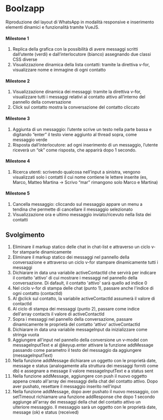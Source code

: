 # Boolzapp

Riproduzione del layout di WhatsApp in modalità responsive e inserimento elementi dinamici e funzionalità tramite VueJS.

#### Milestone 1

1. Replica della grafica con la possibilità di avere messaggi scritti dall’utente (verdi) e dall’interlocutore (bianco) assegnando due classi CSS diverse
2. Visualizzazione dinamica della lista contatti: tramite la direttiva v-for, visualizzare nome e immagine di ogni contatto

#### Milestone 2

1. Visualizzazione dinamica dei messaggi: tramite la direttiva v-for, visualizzare tutti i messaggi relativi al contatto attivo all’interno del pannello della conversazione
2. Click sul contatto mostra la conversazione del contatto cliccato

#### Milestone 3

1. Aggiunta di un messaggio: l’utente scrive un testo nella parte bassa e digitando “enter” il testo viene aggiunto al thread sopra, come messaggio verde
2. Risposta dall’interlocutore: ad ogni inserimento di un messaggio, l’utente riceverà un “ok” come risposta, che apparirà dopo 1 secondo.

#### Milestone 4

1. Ricerca utenti: scrivendo qualcosa nell’input a sinistra, vengono visualizzati solo i contatti il cui nome contiene le lettere inserite (es, Marco, Matteo Martina -> Scrivo “mar” rimangono solo Marco e Martina)

#### Milestone 5

1. Cancella messaggio: cliccando sul messaggio appare un menu a tendina che permette di cancellare il messaggio selezionato
2. Visualizzazione ora e ultimo messaggio inviato/ricevuto nella lista dei contatti

## Svolgimento

1. Eliminare il markup statico delle chat in chat-list e attraverso un ciclo v-for stamparle dinamicamente
2. Eliminare il markup statico dei messaggi nel pannello della conversazione e attraverso un ciclo v-for stampare dinamicamente tutti i messaggi
3. Dichiarare in data una variabile activeContactId che servirà per indicare il contatto 'attivo' di cui mostrare i messaggi nel pannello della conversazione. Di dafault, il contatto 'attivo' sarà quello ad indice 0
4. Nel ciclo v-for di stampa delle chat (punto 1), passare anche l'indice di ogni contatto (contactId)
5. Al @click sul contatto, la variabile activeContactId assumerà il valore di contactId
6. Al ciclo di stampa dei messaggi (punto 2), passare come indice dell'array contacts il valore di activeContactId
7. Sopra i messaggi nel pannello della conversazione, passare dinamicamente le proprietà del contatto 'attivo' activeContactId
8. Dichiarare in data una variabile messageInput da inizializzare come stringa vuota
9. Aggiungere all'input nel pannello della conversione un v-model con messageInputText e al @keyup.enter attivare la funzione addMessage passando come parametro il testo del messaggio da aggiungere (messageInputText)
10. Nella funzione addMessage dichiarare un oggetto con le proprietà date, message e status (analogamente alla struttura dei messaggi forniti come db) e assegnare a message il valore messageInputText e a status sent
11. Nella funzione addMessage, aggiungere con push il nuovo oggetto appena creato all'array dei messaggi della chat del contatto attivo. Dopo aver pushato, resettare il messaggio inserito nell'input
12. Nella funzione addMessage, dopo aver pushato il nuovo messaggio, con setTimeout richiamare una funzione addResponse che dopo 1 secondo aggiunge all'array dei messaggi della chat del contatto attivo un ulteriore messaggio. Il messaggio sarà un oggetto con le proprietà date, message (ok) e status (received)
